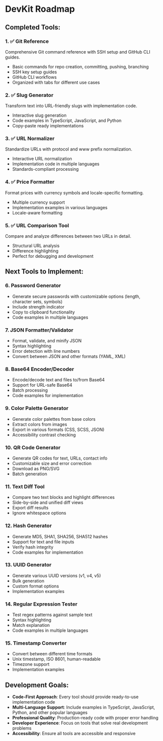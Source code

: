# DevKit Roadmap

## Completed Tools:

### 1. ✅ Git Reference

Comprehensive Git command reference with SSH setup and GitHub CLI guides.

- Basic commands for repo creation, committing, pushing, branching
- SSH key setup guides
- GitHub CLI workflows
- Organized with tabs for different use cases

### 2. ✅ Slug Generator

Transform text into URL-friendly slugs with implementation code.

- Interactive slug generation
- Code examples in TypeScript, JavaScript, and Python
- Copy-paste ready implementations

### 3. ✅ URL Normalizer

Standardize URLs with protocol and www prefix normalization.

- Interactive URL normalization
- Implementation code in multiple languages
- Standards-compliant processing

### 4. ✅ Price Formatter

Format prices with currency symbols and locale-specific formatting.

- Multiple currency support
- Implementation examples in various languages
- Locale-aware formatting

### 5. ✅ URL Comparison Tool

Compare and analyze differences between two URLs in detail.

- Structural URL analysis
- Difference highlighting
- Perfect for debugging and development

## Next Tools to Implement:

### 6. Password Generator

- Generate secure passwords with customizable options (length, character sets, symbols)
- Include strength indicator
- Copy to clipboard functionality
- Code examples in multiple languages

### 7. JSON Formatter/Validator

- Format, validate, and minify JSON
- Syntax highlighting
- Error detection with line numbers
- Convert between JSON and other formats (YAML, XML)

### 8. Base64 Encoder/Decoder

- Encode/decode text and files to/from Base64
- Support for URL-safe Base64
- Batch processing
- Code examples for implementation

### 9. Color Palette Generator

- Generate color palettes from base colors
- Extract colors from images
- Export in various formats (CSS, SCSS, JSON)
- Accessibility contrast checking

### 10. QR Code Generator

- Generate QR codes for text, URLs, contact info
- Customizable size and error correction
- Download as PNG/SVG
- Batch generation

### 11. Text Diff Tool

- Compare two text blocks and highlight differences
- Side-by-side and unified diff views
- Export diff results
- Ignore whitespace options

### 12. Hash Generator

- Generate MD5, SHA1, SHA256, SHA512 hashes
- Support for text and file inputs
- Verify hash integrity
- Code examples for implementation

### 13. UUID Generator

- Generate various UUID versions (v1, v4, v5)
- Bulk generation
- Custom format options
- Implementation examples

### 14. Regular Expression Tester

- Test regex patterns against sample text
- Syntax highlighting
- Match explanation
- Code examples in multiple languages

### 15. Timestamp Converter

- Convert between different time formats
- Unix timestamp, ISO 8601, human-readable
- Timezone support
- Implementation examples

## Development Goals:

- **Code-First Approach**: Every tool should provide ready-to-use implementation code
- **Multi-Language Support**: Include examples in TypeScript, JavaScript, Python, and other popular languages
- **Professional Quality**: Production-ready code with proper error handling
- **Developer Experience**: Focus on tools that solve real development problems
- **Accessibility**: Ensure all tools are accessible and responsive
